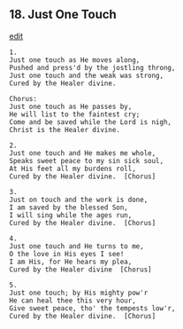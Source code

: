 
## 18.  Just One Touch
[edit](https://docs.google.com/document/d/1XUqJlH7aE1p8BDVRXi9xylg6QPDw2dMn/edit?mode=html)



    1.
    Just one touch as He moves along,
    Pushed and press'd by the jostling throng,
    Just one touch and the weak was strong,
    Cured by the Healer divine.

    Chorus:
    Just one touch as He passes by,
    He will list to the faintest cry;
    Come and be saved while the Lord is nigh,
    Christ is the Healer divine.

    2.
    Just one touch and He makes me whole,
    Speaks sweet peace to my sin sick soul,
    At His feet all my burdens roll,
    Cured by the Healer divine.  [Chorus]

    3.
    Just on touch and the work is done,
    I am saved by the blessed Son,
    I will sing while the ages run,
    Cured by the Healer divine.  [Chorus]

    4.
    Just one touch and He turns to me,
    O the love in His eyes I see!
    I am His, for He hears my plea,
    Cured by the Healer divine  [Chorus]

    5.
    Just one touch; by His mighty pow'r
    He can heal thee this very hour,
    Give sweet peace, tho' the tempests low'r,
    Cured by the Healer divine.  [Chorus]
